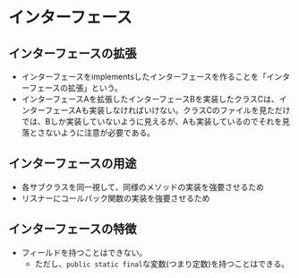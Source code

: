 # インターフェース

## インターフェースの拡張

- インターフェースをimplementsしたインターフェースを作ることを「インターフェースの拡張」という。
- インターフェースAを拡張したインターフェースBを実装したクラスCは、インターフェースAも実装しなければいけない。クラスCのファイルを見ただけでは、Bしか実装していないように見えるが、Aも実装しているのでそれを見落とさないように注意が必要である。

## インターフェースの用途

- 各サブクラスを同一視して、同様のメソッドの実装を強要させるため
- リスナーにコールバック関数の実装を強要させるため

## インターフェースの特徴

- フィールドを持つことはできない。
  - ただし、`public static final`な変数(つまり定数)を持つことはできる。
